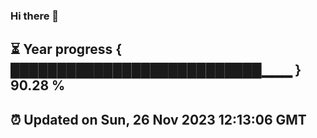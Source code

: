 ### Hi there 👋
⏳ Year progress { ███████████████████████████▁▁▁ } 90.28 %
---
⏰ Updated on Sun, 26 Nov 2023 12:13:06 GMT
---
